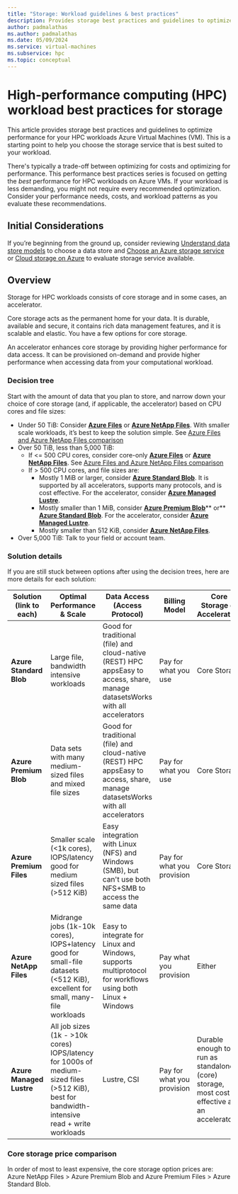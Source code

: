```yaml
---
title: "Storage: Workload guidelines & best practices"
description: Provides storage best practices and guidelines to optimize the performance of your HPC workloads on Azure VMs.
author: padmalathas
ms.author: padmalathas
ms.date: 05/09/2024
ms.service: virtual-machines
ms.subservice: hpc
ms.topic: conceptual
---
```

# High-performance computing (HPC) workload best practices for storage

<!-- [!INCLUDE[appliesto-sqlvm](../../includes/appliesto-sqlvm.md)] -->

This article provides storage best practices and guidelines to optimize performance for your HPC workloads Azure Virtual Machines (VM). This is a starting point to help you choose the storage service that is best suited to your workload.

There's typically a trade-off between optimizing for costs and optimizing for performance. This performance best practices series is focused on getting the *best* performance for HPC workloads on Azure VMs. If your workload is less demanding, you might not require every recommended optimization. Consider your performance needs, costs, and workload patterns as you evaluate these recommendations.

## Initial Considerations

If you’re beginning from the ground up, consider reviewing [Understand data store models](/azure/architecture/guide/technology-choices/data-store-overview) to choose a data store and [Choose an Azure storage service](/azure/architecture/guide/technology-choices/storage-options) or [Cloud storage on Azure](/azure/storage/common/storage-introduction) to evaluate storage service available.

## Overview

Storage for HPC workloads consists of core storage and in some cases, an accelerator. 

Core storage acts as the permanent home for your data. It is durable, available and secure, it contains rich data management features, and it is scalable and elastic. You have a few options for core storage.

An accelerator enhances core storage by providing higher performance for data access. It can be provisioned on-demand and provide higher performance when accessing data from your computational workload. 

### Decision tree

Start with the amount of data that you plan to store, and narrow down your choice of core storage (and, if applicable, the accelerator) based on CPU cores and file sizes:

- Under 50 TiB: Consider [**Azure Files**](/azure/storage/files/) or [**Azure NetApp Files**](/azure/azure-netapp-files/). With smaller scale workloads, it’s best to keep the solution simple. See [Azure Files and Azure NetApp Files comparison](/azure/storage/files/storage-files-netapp-comparison)
- Over 50 TiB, less than 5,000 TiB: 
  - If <= 500 CPU cores, consider core-only [**Azure Files**](/azure/storage/files/) or [**Azure NetApp Files**](/azure/azure-netapp-files/). See [Azure Files and Azure NetApp Files comparison](/azure/storage/files/storage-files-netapp-comparison)
  - If > 500 CPU cores, and file sizes are:
    - Mostly 1 MiB or larger, consider [**Azure Standard Blob**](/azure/storage/blobs/). It is supported by all accelerators, supports many protocols, and is cost effective. For the accelerator, consider [**Azure Managed Lustre**](/azure/azure-managed-lustre/).
    - Mostly smaller than 1 MiB, consider [**Azure Premium Blob**](/azure/storage/blobs/storage-blob-block-blob-premium)** or** [**Azure Standard Blob**](/azure/storage/blobs/). For the accelerator, consider [**Azure Managed Lustre**](/azure/azure-managed-lustre/).
    - Mostly smaller than 512 KiB, consider [**Azure NetApp Files**](/azure/azure-netapp-files/).
- Over 5,000 TiB: Talk to your field or account team.

### Solution details

If you are still stuck between options after using the decision trees, here are more details for each solution:

| **Solution** **(link to each)** | **Optimal Performance & Scale** | **Data Access (Access Protocol)** | **Billing Model** | **Core Storage or Accelerator?** |
|---|---|---|---|---|
| **Azure Standard Blob** | Large file, bandwidth intensive workloads | Good for traditional (file) and cloud-native (REST) HPC appsEasy to access, share, manage datasetsWorks with all accelerators | Pay for what you use | Core Storage |
| **Azure Premium Blob** | Data sets with many medium-sized files and mixed file sizes | Good for traditional (file) and cloud-native (REST) HPC appsEasy to access, share, manage datasetsWorks with all accelerators | Pay for what you use | Core Storage |
| **Azure Premium Files** | Smaller scale (<1k cores), IOPS/latency good for medium sized files (>512 KiB) | Easy integration with Linux (NFS) and Windows (SMB), but can't use both NFS+SMB to access the same data | Pay for what you provision | Core Storage |
| **Azure NetApp Files** | Midrange jobs (1k-10k cores), IOPS+latency good for small-file datasets (<512 KiB), excellent for small, many-file workloads | Easy to integrate for Linux and Windows, supports multiprotocol for workflows using both Linux + Windows | Pay what you provision | Either |
| **Azure Managed Lustre** | All job sizes (1k - >10k cores) IOPS/latency for 1000s of medium-sized files (>512 KiB), best for bandwidth-intensive read + write workloads | Lustre, CSI | Pay for what you provision | Durable enough to run as standalone (core) storage, most cost-effective as an accelerator |

### Core storage price comparison

In order of most to least expensive, the core storage option prices are: Azure NetApp Files > Azure Premium Blob and Azure Premium Files > Azure Standard Blob.

